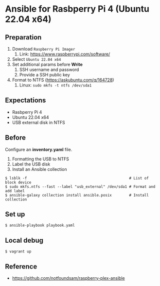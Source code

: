 # Ansible for Rasbperry Pi 4 (Ubuntu 22.04 x64)

## Preparation

1. Download `Raspberry Pi Imager`
    1. Link: https://www.raspberrypi.com/software/
2. Select `Ubuntu 22.04 x64`
3. Set additional params before **Write**
    1. SSH username and password
    2. Provide a SSH public key
4. Format to NTFS (https://askubuntu.com/q/164728)
    1. Linux: `sudo mkfs -t ntfs /dev/sda1`

## Expectations

- Rasbperry Pi 4
- Ubuntu 22.04 x64
- USB external disk in NTFS

## Before
Configure an **inventory.yaml** file.

1. Formatting the USB to NTFS
2. Label the USB disk
3. Install an Ansible collection

```
$ lsblk -f                                               # List of block device
$ sudo mkfs.ntfs --fast --label "usb_external" /dev/sda1 # Format and add label
$ ansible-galaxy collection install ansible.posix        # Install collection
```

## Set up

```
$ ansible-playbook playbook.yaml
```

## Local debug
```
$ vagrant up
```

## Reference

- https://github.com/notfoundsam/raspberry-plex-ansible
